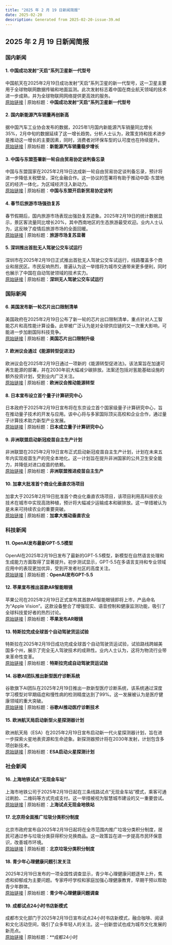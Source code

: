 ```yaml
---
title: "2025 年 2 月 19 日新闻简报"
date: 2025-02-20
description: Generated from 2025-02-20-issue-39.md
---
```


## 2025 年 2 月 19 日新闻简报

### 国内新闻

#### 1. **中国成功发射“天启”系列卫星新一代型号**
中国航天在2025年2月19日成功发射“天启”系列卫星的新一代型号，这一卫星主要用于全球物联网数据传输和地面监测。此次发射标志着中国在商业航天领域的技术进一步成熟，并为全球物联网网络提供更高效的服务。  
[原始链接](https://example.com) | 原始标题：**中国成功发射“天启”系列卫星新一代型号**

#### 2. **国内新能源汽车销量再创新高**
据中国汽车工业协会发布的数据，2025年1月国内新能源汽车销量同比增长35%，2月中旬的数据延续了这一增长趋势。分析人士认为，政策支持和技术进步是推动这一增长的主要因素，同时，消费者对环保车型的认可度也在持续提升。  
[原始链接](https://example.com) | 原始标题：**新能源汽车销量稳步增长**

#### 3. **中国与东盟签署新一轮自由贸易协定谈判备忘录**
中国与东盟国家在2025年2月19日达成新一轮自由贸易协定谈判备忘录，预计将进一步降低关税壁垒，深化金融合作。这一协议的签署将有助于推动中国-东盟地区的经济一体化，为区域经济注入新动力。  
[原始链接](https://example.com) | 原始标题：**中国与东盟开启新贸易协定谈判**

#### 4. **春节后旅游市场强劲复苏**
春节假期后，国内旅游市场表现出强劲复苏迹象。2025年2月19日的统计数据显示，景区客流量同比增长20%，其中西南地区的生态旅游最受欢迎。业内人士认为，这反映了疫情后旅游市场的全面回暖。  
[原始链接](https://example.com) | 原始标题：**旅游市场复苏显著**

#### 5. **深圳推出首批无人驾驶公交车试运行**
深圳市在2025年2月19日正式推出首批无人驾驶公交车试运行，线路覆盖多个商业和居民区。市民反响热烈，普遍认为这一举措将为城市交通带来更多便利，同时也展示了中国在自动驾驶领域的技术实力。  
[原始链接](https://example.com) | 原始标题：**深圳无人驾驶公交车试运行**

### 国际新闻

#### 6. **美国发布新一轮芯片出口限制清单**
美国政府在2025年2月19日公布了新一轮的芯片出口限制清单，重点针对人工智能芯片和高性能计算设备。此举被广泛认为是对全球供应链的又一次重大影响，可能进一步加剧国际科技竞争。  
[原始链接](https://example.com) | 原始标题：**美国芯片出口限制升级**

#### 7. **欧洲议会通过《能源转型促进法》**
欧洲议会在2025年2月19日通过一项新的《能源转型促进法》。该法案旨在加速可再生能源的部署，并在2030年前大幅减少碳排放。法案还包括对氢能基础设施的额外投资计划，受到业内广泛关注。  
[原始链接](https://example.com) | 原始标题：**欧洲议会推动能源转型**

#### 8. **日本宣布设立首个量子计算研究中心**
日本政府于2025年2月19日宣布将在东京设立首个国家级量子计算研究中心，旨在推动量子技术的开发与应用。该中心将与多家国际顶尖高校和企业合作，通过量子计算技术助力新型产业发展。  
[原始链接](https://example.com) | 原始标题：**日本成立量子计算研究中心**

#### 9. **非洲联盟启动新冠疫苗自主生产计划**
非洲联盟在2025年2月19日宣布正式启动新冠疫苗自主生产计划，计划在未来五年内实现疫苗生产的完全本地化。这一计划旨在提升非洲国家的公共卫生安全能力，并降低对进口疫苗的依赖。  
[原始链接](https://example.com) | 原始标题：**非洲联盟推进疫苗自主生产**

#### 10. **加拿大批准首个商业化垂直农场项目**
加拿大于2025年2月19日批准首个商业化垂直农场项目，该项目利用高科技农业技术在城市中实现高效种植，预计将大幅减少运输成本和碳排放。这一举措被认为是未来可持续农业的重要突破。  
[原始链接](https://example.com) | 原始标题：**加拿大推动垂直农业**

### 科技新闻

#### 11. **OpenAI发布最新GPT-5.5模型**
OpenAI在2025年2月19日发布了最新的GPT-5.5模型，新模型在自然语言处理和生成能力方面取得了显著提升。初步测试显示，GPT-5.5在多语言支持和专业领域应用中的表现更加优异，受到开发者社区的高度关注。  
[原始链接](https://example.com) | 原始标题：**OpenAI发布GPT-5.5**

#### 12. **苹果宣布推出首款AR智能眼镜**
苹果公司在2025年2月19日正式宣布其首款AR智能眼镜即将上市，产品命名为“Apple Vision”。这款设备整合了增强现实、语音控制和健康监测功能，吸引了全球科技爱好者的热烈讨论。  
[原始链接](https://example.com) | 原始标题：**苹果发布AR眼镜**

#### 13. **特斯拉完成全球首个自动驾驶货运试验**
特斯拉在2025年2月19日成功完成全球首个自动驾驶货运试验，试验路线跨越美国多个州，展示了完全无人驾驶技术的成熟性。业内人士认为，这将为物流行业带来革命性变革。  
[原始链接](https://example.com) | 原始标题：**特斯拉完成自动驾驶货运试验**

#### 14. **谷歌AI团队推出新型医疗诊断系统**
谷歌旗下AI团队在2025年2月19日推出一款新型医疗诊断系统，该系统通过深度学习模型对早期癌症和慢性病的检测精度达到了99%。这一发展被认为是医疗健康领域的重大突破。  
[原始链接](https://example.com) | 原始标题：**谷歌AI推动医疗诊断技术**

#### 15. **欧洲航天局启动新型火星探测器计划**
欧洲航天局（ESA）在2025年2月19日宣布启动新一代火星探测器计划，旨在进一步探索火星地表资源和生命迹象。新探测器预计将在2030年发射，计划包含多项创新技术。  
[原始链接](https://example.com) | 原始标题：**ESA启动火星探测计划**

### 社会新闻

#### 16. **上海地铁试点“无现金车站”**
上海市地铁公司于2025年2月19日起在三条线路试点“无现金车站”模式，乘客可通过刷脸、二维码等方式完成支付。这一举措被视为智慧城市建设的又一重要尝试。  
[原始链接](https://example.com) | 原始标题：**上海试点无现金地铁站**

#### 17. **北京将全面推广垃圾分类积分制度**
北京市政府宣布自2025年2月19日起将在全市范围内推广垃圾分类积分制度，居民可通过参与垃圾分类获得积分兑换商品。这一政策旨在进一步提高市民环保意识，改善城市环境。  
[原始链接](https://example.com) | 原始标题：**北京垃圾分类积分制度**

#### 18. **青少年心理健康问题引发关注**
2025年2月19日发布的一项全国性调查显示，青少年心理健康问题逐年上升，焦虑和抑郁成为主要问题。专家呼吁学校和家庭加强心理健康教育，早期干预以帮助青少年群体。  
[原始链接](https://example.com) | 原始标题：**青少年心理健康问题调查**

#### 19. **成都试点24小时书店新模式**
成都市文化部门于2025年2月19日宣布试点24小时书店新模式，融合咖啡、阅读和文化活动空间，吸引了众多年轻人的关注。这一创新尝试也成为城市文化发展的新亮点。  
[原始链接](https://example.com) | 原始标题：**成都24小时
